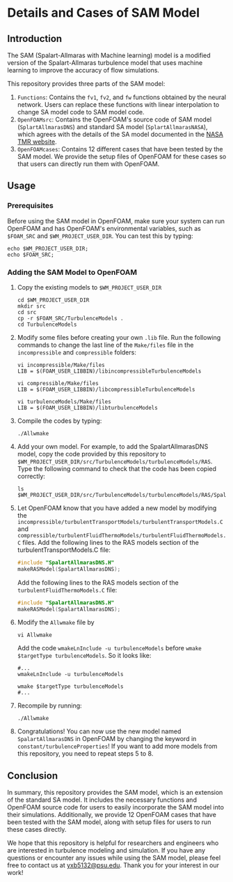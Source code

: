 # Details and Cases of SAM Model

## Introduction

The SAM (Spalart-Allmaras with Machine learning) model is a modified version of the Spalart-Allmaras turbulence model that uses machine learning to improve the accuracy of flow simulations.

This repository provides three parts of the SAM model:

1. `Functions`: Contains the `fv1`, `fv2`, and `fw` functions obtained by the neural network. Users can replace these functions with linear interpolation to change SA model code to SAM model code.
2. `OpenFOAMsrc`: Contains the OpenFOAM's source code of SAM model (`SplartAllmarasDNS`) and standard SA model (`SplartAllmarasNASA`), which agrees with the details of the SA model documented in the [NASA TMR website](https://turbmodels.larc.nasa.gov/spalart.html).
3. `OpenFOAMcases`: Contains 12 different cases that have been tested by the SAM model. We provide the setup files of OpenFOAM for these cases so that users can directly run them with OpenFOAM.

## Usage

### Prerequisites

Before using the SAM model in OpenFOAM, make sure your system can run OpenFOAM and has OpenFOAM's environmental variables, such as `$FOAM_SRC` and `$WM_PROJECT_USER_DIR`. You can test this by typing:

```shell
echo $WM_PROJECT_USER_DIR;
echo $FOAM_SRC;
```

### Adding the SAM Model to OpenFOAM

1. Copy the existing models to `$WM_PROJECT_USER_DIR`

   ```shell
   cd $WM_PROJECT_USER_DIR
   mkdir src
   cd src
   cp -r $FOAM_SRC/TurbulenceModels .
   cd TurbulenceModels
   ```
   
2. Modify some files before creating your own `.lib` file. Run the following commands to change the last line of the `Make/files` file in the `incompressible` and `compressible` folders:
   ```shell
   vi incompressible/Make/files
   LIB = $(FOAM_USER_LIBBIN)/libincompressibleTurbulenceModels
   
   vi compressible/Make/files
   LIB = $(FOAM_USER_LIBBIN)/libcompressibleTurbulenceModels

   vi turbulenceModels/Make/files
   LIB = $(FOAM_USER_LIBBIN)/libturbulenceModels
   ```

3. Compile the codes by typing:
   ```shell
   ./Allwmake
   ``` 
   
4. Add your own model. For example, to add the SpalartAllmarasDNS model, copy the code provided by this repository to `$WM_PROJECT_USER_DIR/src/TurbulenceModels/turbulenceModels/RAS`. Type the following command to check that the code has been copied correctly:
   ```shell
   ls $WM_PROJECT_USER_DIR/src/TurbulenceModels/turbulenceModels/RAS/SpalartAllmarasDNS
   ``` 
   
5. Let OpenFOAM know that you have added a new model by modifying the `incompressible/turbulentTransportModels/turbulentTransportModels.C` and `compressible/turbulentFluidThermoModels/turbulentFluidThermoModels.C` files. Add the following lines to the RAS models section of the turbulentTransportModels.C file:
   ```cpp
   #include "SpalartAllmarasDNS.H"
   makeRASModel(SpalartAllmarasDNS);
   ``` 
   Add the following lines to the RAS models section of the `turbulentFluidThermoModels.C` file:
   ```cpp
   #include "SpalartAllmarasDNS.H"
   makeRASModel(SpalartAllmarasDNS);
   ``` 
   
6. Modify the `Allwmake` file by
   ```shell
   vi Allwmake
   ```
   Add the code `wmakeLnInclude -u turbulenceModels` before `wmake $targetType turbulenceModels`.
   So it looks like:
   ```shell
   #...
   wmakeLnInclude -u turbulenceModels
   
   wmake $targetType turbulenceModels
   #...
   ```

8. Recompile by running: 
   ```shell
   ./Allwmake
   ```
   
9. Congratulations! You can now use the new model named `SpalartAllmarasDNS` in OpenFOAM by changing the keyword in `constant/turbulenceProperties`! If you want to add more models from this repository, you need to repeat steps 5 to 8.

## Conclusion
In summary, this repository provides the SAM model, which is an extension of the standard SA model. It includes the necessary functions and OpenFOAM source code for users to easily incorporate the SAM model into their simulations. Additionally, we provide 12 OpenFOAM cases that have been tested with the SAM model, along with setup files for users to run these cases directly.

We hope that this repository is helpful for researchers and engineers who are interested in turbulence modeling and simulation. If you have any questions or encounter any issues while using the SAM model, please feel free to contact us at yxb5132@psu.edu. Thank you for your interest in our work!
